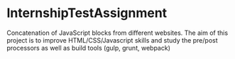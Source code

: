 # InternshipTestAssignment
Concatenation of JavaScript blocks from different websites.
The aim of this project is to improve HTML/CSS/Javascript skills and study the pre/post processors as well as build tools (gulp, grunt, webpack)

